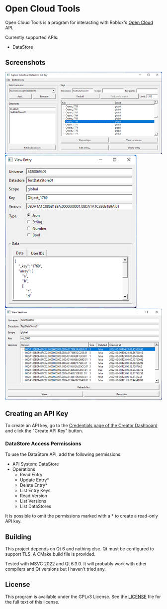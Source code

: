 # Open Cloud Tools
Open Cloud Tools is a program for interacting with Roblox's [Open Cloud](https://create.roblox.com/docs/open-cloud/index) API.

Currently supported APIs:
* DataStore

## Screenshots

![Explore Datastore](./img/explore_datastore.png)
![View Entry](./img/view_entry.png)
![View Versions](./img/view_versions.png)

## Creating an API Key
To create an API key, go to the [Credentials page of the Creator Dashboard](https://create.roblox.com/credentials) and click the "Create API Key" button.

### DataStore Access Permissions

To use the DataStore API, add the following permissions:
* API System: DataStore
* Operations
  * Read Entry
  * Update Entry*
  * Delete Entry*
  * List Entry Keys
  * Read Version
  * List Versions
  * List DataStores

It is possible to omit the permissions marked with a * to create a read-only API key.

## Building

This project depends on Qt 6 and nothing else. Qt must be configured to support TLS. A CMake build file is provided.

Tested with MSVC 2022 and Qt 6.3.0. It will probably work with other compilers and Qt versions but I haven't tried any.

## License

This program is available under the GPLv3 License. See the [LICENSE](./LICENSE) file for the full text of this license.
